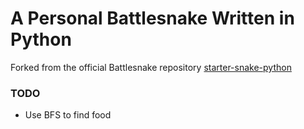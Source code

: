 # A Personal Battlesnake Written in Python

Forked from the official Battlesnake repository [starter-snake-python](https://github.com/BattlesnakeOfficial/starter-snake-python)

### TODO
- Use BFS to find food